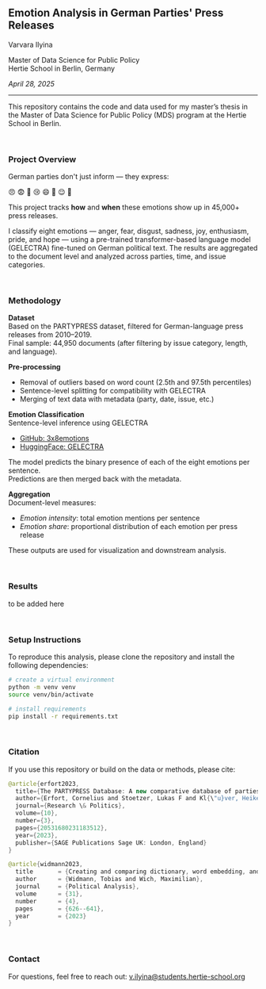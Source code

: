 ## Emotion Analysis in German Parties' Press Releases

Varvara Ilyina

Master of Data Science for Public Policy  
Hertie School in Berlin, Germany

*April 28, 2025*

---

This repository contains the code and data used for my master’s thesis in the Master of Data Science for Public Policy (MDS) program at the Hertie School in Berlin.

<br>

### Project Overview

German parties don't just inform — they express:

😠 😨 🤢 😢 😄 🤩 😌 🥺

This project tracks **how** and **when**  these emotions show up in 45,000+ press releases.  

I classify eight emotions — anger, fear, disgust, sadness, joy, enthusiasm, pride, and hope — using a pre-trained transformer-based language model (GELECTRA) fine-tuned on German political text.
The results are aggregated to the document level and analyzed across parties, time, and issue categories.

<br>

### Methodology

**Dataset**  
Based on the PARTYPRESS dataset, filtered for German-language press releases from 2010–2019.  
Final sample: 44,950 documents (after filtering by issue category, length, and language).

**Pre-processing**  
- Removal of outliers based on word count (2.5th and 97.5th percentiles)
- Sentence-level splitting for compatibility with GELECTRA
- Merging of text data with metadata (party, date, issue, etc.)

**Emotion Classification**  
Sentence-level inference using GELECTRA

- [GitHub: 3x8emotions](https://github.com/tweedmann/3x8emotions)
- [HuggingFace: GELECTRA](https://huggingface.co/german-nlp-group/electra-base-german-uncased)

The model predicts the binary presence of each of the eight emotions per sentence.  
Predictions are then merged back with the metadata.

**Aggregation**  
Document-level measures:

- *Emotion intensity*: total emotion mentions per sentence
- *Emotion share*: proportional distribution of each emotion per press release

These outputs are used for visualization and downstream analysis.

<br>

### Results

to be added here

<br>

### Setup Instructions

To reproduce this analysis, please clone the repository and install the following dependencies:

```bash
# create a virtual environment
python -m venv venv
source venv/bin/activate

# install requirements
pip install -r requirements.txt
```
<br>

### Citation

If you use this repository or build on the data or methods, please cite:

```java
@article{erfort2023,
  title={The PARTYPRESS Database: A new comparative database of parties’ press releases},
  author={Erfort, Cornelius and Stoetzer, Lukas F and Kl{\"u}ver, Heike},
  journal={Research \& Politics},
  volume={10},
  number={3},
  pages={20531680231183512},
  year={2023},
  publisher={SAGE Publications Sage UK: London, England}
}

@article{widmann2023,
  title       = {Creating and comparing dictionary, word embedding, and transformer-based models to measure discrete emotions in German political text},
  author      = {Widmann, Tobias and Wich, Maximilian},
  journal     = {Political Analysis},
  volume      = {31},
  number      = {4},
  pages       = {626--641},
  year        = {2023}
}
```
<br>

### Contact

For questions, feel free to reach out:
[v.ilyina@students.hertie-school.org](v.ilyina@students.hertie-school.org)

